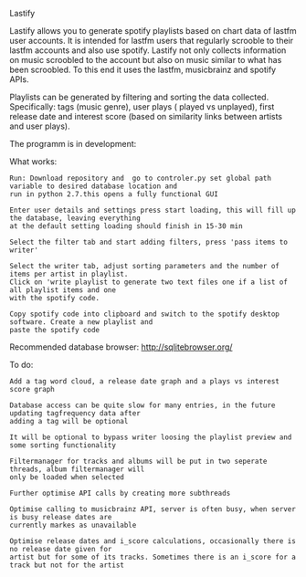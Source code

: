 Lastify

Lastify allows you to generate spotify playlists based on chart data of lastfm user accounts. It is intended for lastfm users that 
regularly scrooble to their lastfm accounts and also use spotify. Lastify not only collects information on music scroobled to the 
account but also on music similar to what has been scroobled. To this end it uses the lastfm, musicbrainz and spotify APIs.

Playlists can be generated by filtering and sorting the data collected. Specifically: tags (music genre), user plays ( played vs 
unplayed), first release date and interest score (based on similarity links between artists and user plays).

The programm is in development:

What works:

	Run: Download repository and  go to controler.py set global path variable to desired database location and 
	run in python 2.7.this opens a fully functional GUI
	  
	Enter user details and settings press start loading, this will fill up the database, leaving everything 
	at the default setting loading should finish in 15-30 min
	  
	Select the filter tab and start adding filters, press 'pass items to writer'
	  
	Select the writer tab, adjust sorting parameters and the number of items per artist in playlist. 
	Click on 'write playlist to generate two text files one if a list of all playlist items and one 
	with the spotify code.
	  
	Copy spotify code into clipboard and switch to the spotify desktop software. Create a new playlist and 
	paste the spotify code

Recommended database browser:
http://sqlitebrowser.org/
  
To do:

	Add a tag word cloud, a release date graph and a plays vs interest score graph
	
	Database access can be quite slow for many entries, in the future updating tagfrequency data after 
	adding a tag will be optional
	
	It will be optional to bypass writer loosing the playlist preview and some sorting functionality
	
	Filtermanager for tracks and albums will be put in two seperate threads, album filtermanager will 
	only be loaded when selected
	
	Further optimise API calls by creating more subthreads
	
	Optimise calling to musicbrainz API, server is often busy, when server is busy release dates are 
	currently markes as unavailable
	
	Optimise release dates and i_score calculations, occasionally there is no release date given for 
	artist but for some of its tracks. Sometimes there is an i_score for a track but not for the artist


